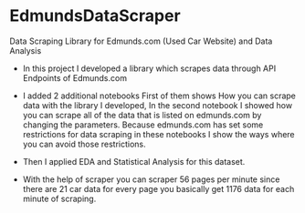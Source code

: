# EdmundsDataScraper
Data Scraping Library for Edmunds.com (Used Car Website) and Data Analysis

* In this project I developed a library which scrapes data through API Endpoints of Edmunds.com

* I added 2 additional notebooks First of them  shows How you can scrape data with the library I developed, In the second notebook I showed how you can scrape all of the data that is listed on edmunds.com by changing the parameters. Because edmunds.com has set some restrictions for data scraping in these notebooks I show the ways where you can avoid those restrictions. 


* Then I applied EDA and Statistical Analysis for this dataset.

* With the help of scraper you can scraper 56 pages per minute since there are 21 car data for every page you basically get 1176 data for each minute of scraping.
